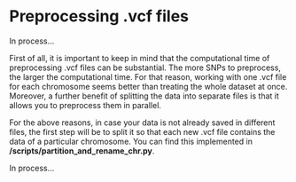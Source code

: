 # Preprocessing .vcf files

In process...

First of all, it is important to keep in mind that the computational time of preprocessing .vcf files can be substantial. The more SNPs to preprocess, the larger the computational time. For that reason, working with one .vcf file for each chromosome seems better than treating the whole dataset at once. Moreover, a further benefit of splitting the data into separate files is that it allows you to preprocess them in parallel.

For the above reasons, in case your data is not already saved in different files, the first step will be to split it so that each new .vcf file contains the data of a particular chromosome. You can find this implemented in **/scripts/partition_and_rename_chr.py**.

In process...
